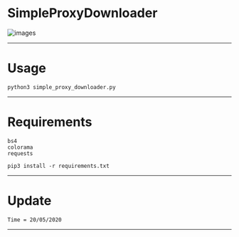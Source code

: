 # SimpleProxyDownloader


![images](https://user-images.githubusercontent.com/59092167/82387460-c52e8980-9a3f-11ea-9225-239daccf6b5a.jpeg)

***********************************************************

# Usage

    python3 simple_proxy_downloader.py

***********************************************************

# Requirements

    bs4
    colorama
    requests

    pip3 install -r requirements.txt

***********************************************************
# Update 

    Time = 20/05/2020
    
***********************************************************

